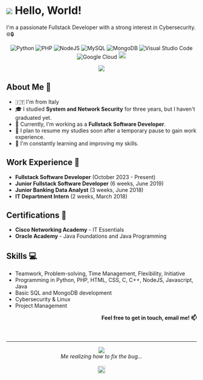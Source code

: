 <h1 id="hello-world-"><img src="https://emojis.slackmojis.com/emojis/images/1643509953/47763/whacky-wave.gif?1643509953"/>&nbsp;Hello, World!</h1>
<p>I&#39;m a passionate Fullstack Developer with a strong interest in Cybersecurity. 🌐🔒</p>
<p align="center">
    <img src="https://img.shields.io/badge/-Python-3776AB?style=flat-square&amp;logo=python&amp;logoColor=white" alt="Python">
    <img src="https://img.shields.io/badge/-PHP-777BB4?style=flat-square&amp;logo=php&amp;logoColor=white" alt="PHP">
    <img src="https://img.shields.io/badge/-Node.js-43853D?style=flat-square&amp;logo=node.js&amp;logoColor=white" alt="NodeJS">
    <img src="https://img.shields.io/badge/-MySQL-4479A1?style=flat-square&amp;logo=mysql&amp;logoColor=white" alt="MySQL">
    <img src="https://img.shields.io/badge/-MongoDB-47A248?style=flat-square&amp;logo=mongodb&amp;logoColor=white" alt="MongoDB">
    <img src="https://img.shields.io/badge/-Visual%20Studio%20Code-007ACC?style=flat-square&amp;logo=visual-studio-code&amp;logoColor=white" alt="Visual Studio Code">
    <img src="https://img.shields.io/badge/-Google%20Cloud-4285F4?style=flat-square&amp;logo=google-cloud&amp;logoColor=white" alt="Google Cloud">
    <img src="https://emojis.slackmojis.com/emojis/images/1643514559/5584/deployparrot.gif?1643514559" width="20px"/>
</p>
<p align="center">
    <a href="http://exto.lo.gs" target="_blank">
        <img src="https://www.googlecloudcommunity.com/gc/image/serverpage/image-id/98428i7275FFCDF77E5BD9/"/>
    </a>
</p>
<h2 id="about-me-">About Me 📌</h2>
<ul>
    <li>🇮🇹 I&#39;m from Italy</li>
    <li>🎓 I studied <strong>System and Network Security</strong> for three years, but I
        haven&#39;t graduated yet.</li>
    <li>🚀 Currently, I&#39;m working as a <strong>Fullstack Software Developer</strong>.</li>
    <li>🎯 I plan to resume my studies soon after a temporary pause to gain work experience.</li>
    <li>🌱 I&#39;m constantly learning and improving my skills.</li>
</ul>
<h2 id="work-experience-">Work Experience 💼</h2>
<ul>
    <li><strong>Fullstack Software Developer</strong> (October 2023 - Present)</li>
    <li><strong>Junior Fullstack Software Developer</strong> (6 weeks, June 2019)</li>
    <li><strong>Junior Banking Data Analyst</strong> (3 weeks, June 2018)</li>
    <li><strong>IT Department Intern</strong> (2 weeks, March 2018)</li>
</ul>
<h2 id="certifications-">Certifications 🏅</h2>
<ul>
    <li><strong>Cisco Networking Academy</strong> - IT Essentials</li>
    <li><strong>Oracle Academy</strong> - Java Foundations and Java Programming</li>
</ul>
<h2 id="skills-">Skills 💻</h2>
<ul>
    <li>Teamwork, Problem-solving, Time Management, Flexibility, Initiative</li>
    <li>Programming in Python, PHP, HTML, CSS, C, C++, NodeJS, Javascript, Java</li>
    <li>Basic SQL and MongoDB development</li>
    <li>Cybersecurity &amp; Linux</li>
    <li>Project Management</li>
</ul>
<p></p>
<p align="right">
    <b>Feel free to get in touch, email me! 📫</b>
    <br>
    <br>
    <br>
</p>

<hr/>
<p align="center">
  <img src="https://i.giphy.com/HlgE48KBta5nnFXwpV.gif"/><br/>
    <i>Me realizing how to fix the bug...</i>
    <br>
    <br>
    <kbd>
        <img style="width:20px;" src="https://www.googlecloudcommunity.com/gc/image/serverpage/image-id/98658i991544B6A79788A2/"/>
    </kbd>
</p>
